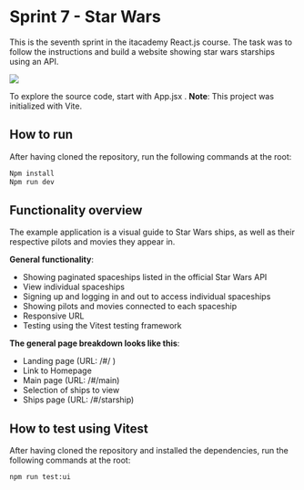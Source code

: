 # Sprint 7 - Star Wars

This is the seventh sprint in the itacademy React.js course. The task was to follow the instructions and build a website showing star wars starships using an API.

![](images/screenshot_1.png)

To explore the source code, start with App.jsx .
**Note**: This project was initialized with Vite.

## How to run

After having cloned the repository, run the following commands at the root:

```sh
Npm install
Npm run dev
```

## Functionality overview

The example application is a visual guide to Star Wars ships, as well as their respective pilots and movies they appear in.

**General functionality**:

- Showing paginated spaceships listed in the official Star Wars API
- View individual spaceships
- Signing up and logging in and out to access individual spaceships
- Showing pilots and movies connected to each spaceship
- Responsive URL
- Testing using the Vitest testing framework

**The general page breakdown looks like this**:

- Landing page (URL: /#/ )
- Link to Homepage
- Main page (URL: /#/main)
- Selection of ships to view
- Ships page (URL: /#/starship)

## How to test using Vitest

After having cloned the repository and installed the dependencies, run the following commands at the root:

```sh
npm run test:ui
```
